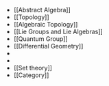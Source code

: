 - [[Abstract Algebra]]
- [[Topology]]
- [[Algebraic Topology]]
- [[Lie Groups and Lie Algebras]]
- [[Quantum Group]]
- [[Differential Geometry]]
-
-
- [[Set theory]]
- [[Category]]